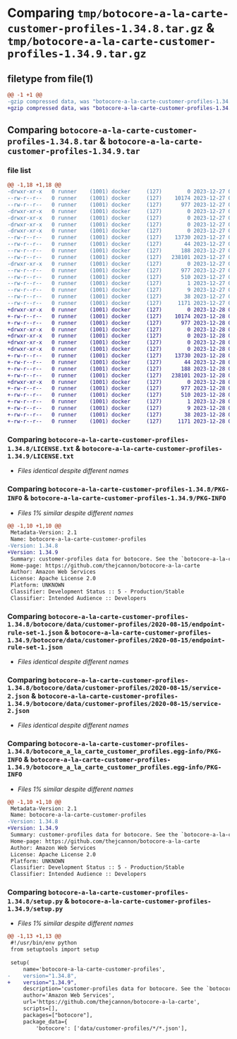 # Comparing `tmp/botocore-a-la-carte-customer-profiles-1.34.8.tar.gz` & `tmp/botocore-a-la-carte-customer-profiles-1.34.9.tar.gz`

## filetype from file(1)

```diff
@@ -1 +1 @@
-gzip compressed data, was "botocore-a-la-carte-customer-profiles-1.34.8.tar", last modified: Wed Dec 27 01:06:38 2023, max compression
+gzip compressed data, was "botocore-a-la-carte-customer-profiles-1.34.9.tar", last modified: Thu Dec 28 01:06:40 2023, max compression
```

## Comparing `botocore-a-la-carte-customer-profiles-1.34.8.tar` & `botocore-a-la-carte-customer-profiles-1.34.9.tar`

### file list

```diff
@@ -1,18 +1,18 @@
-drwxr-xr-x   0 runner    (1001) docker     (127)        0 2023-12-27 01:06:38.647305 botocore-a-la-carte-customer-profiles-1.34.8/
--rw-r--r--   0 runner    (1001) docker     (127)    10174 2023-12-27 01:06:38.000000 botocore-a-la-carte-customer-profiles-1.34.8/LICENSE.txt
--rw-r--r--   0 runner    (1001) docker     (127)      977 2023-12-27 01:06:38.647305 botocore-a-la-carte-customer-profiles-1.34.8/PKG-INFO
-drwxr-xr-x   0 runner    (1001) docker     (127)        0 2023-12-27 01:06:38.647305 botocore-a-la-carte-customer-profiles-1.34.8/botocore/
-drwxr-xr-x   0 runner    (1001) docker     (127)        0 2023-12-27 01:06:38.647305 botocore-a-la-carte-customer-profiles-1.34.8/botocore/data/
-drwxr-xr-x   0 runner    (1001) docker     (127)        0 2023-12-27 01:06:38.647305 botocore-a-la-carte-customer-profiles-1.34.8/botocore/data/customer-profiles/
-drwxr-xr-x   0 runner    (1001) docker     (127)        0 2023-12-27 01:06:38.647305 botocore-a-la-carte-customer-profiles-1.34.8/botocore/data/customer-profiles/2020-08-15/
--rw-r--r--   0 runner    (1001) docker     (127)    13730 2023-12-27 01:06:28.000000 botocore-a-la-carte-customer-profiles-1.34.8/botocore/data/customer-profiles/2020-08-15/endpoint-rule-set-1.json
--rw-r--r--   0 runner    (1001) docker     (127)       44 2023-12-27 01:06:28.000000 botocore-a-la-carte-customer-profiles-1.34.8/botocore/data/customer-profiles/2020-08-15/examples-1.json
--rw-r--r--   0 runner    (1001) docker     (127)      188 2023-12-27 01:06:28.000000 botocore-a-la-carte-customer-profiles-1.34.8/botocore/data/customer-profiles/2020-08-15/paginators-1.json
--rw-r--r--   0 runner    (1001) docker     (127)   238101 2023-12-27 01:06:28.000000 botocore-a-la-carte-customer-profiles-1.34.8/botocore/data/customer-profiles/2020-08-15/service-2.json
-drwxr-xr-x   0 runner    (1001) docker     (127)        0 2023-12-27 01:06:38.647305 botocore-a-la-carte-customer-profiles-1.34.8/botocore_a_la_carte_customer_profiles.egg-info/
--rw-r--r--   0 runner    (1001) docker     (127)      977 2023-12-27 01:06:38.000000 botocore-a-la-carte-customer-profiles-1.34.8/botocore_a_la_carte_customer_profiles.egg-info/PKG-INFO
--rw-r--r--   0 runner    (1001) docker     (127)      510 2023-12-27 01:06:38.000000 botocore-a-la-carte-customer-profiles-1.34.8/botocore_a_la_carte_customer_profiles.egg-info/SOURCES.txt
--rw-r--r--   0 runner    (1001) docker     (127)        1 2023-12-27 01:06:38.000000 botocore-a-la-carte-customer-profiles-1.34.8/botocore_a_la_carte_customer_profiles.egg-info/dependency_links.txt
--rw-r--r--   0 runner    (1001) docker     (127)        9 2023-12-27 01:06:38.000000 botocore-a-la-carte-customer-profiles-1.34.8/botocore_a_la_carte_customer_profiles.egg-info/top_level.txt
--rw-r--r--   0 runner    (1001) docker     (127)       38 2023-12-27 01:06:38.647305 botocore-a-la-carte-customer-profiles-1.34.8/setup.cfg
--rw-r--r--   0 runner    (1001) docker     (127)     1171 2023-12-27 01:06:38.000000 botocore-a-la-carte-customer-profiles-1.34.8/setup.py
+drwxr-xr-x   0 runner    (1001) docker     (127)        0 2023-12-28 01:06:40.146267 botocore-a-la-carte-customer-profiles-1.34.9/
+-rw-r--r--   0 runner    (1001) docker     (127)    10174 2023-12-28 01:06:39.000000 botocore-a-la-carte-customer-profiles-1.34.9/LICENSE.txt
+-rw-r--r--   0 runner    (1001) docker     (127)      977 2023-12-28 01:06:40.146267 botocore-a-la-carte-customer-profiles-1.34.9/PKG-INFO
+drwxr-xr-x   0 runner    (1001) docker     (127)        0 2023-12-28 01:06:40.142267 botocore-a-la-carte-customer-profiles-1.34.9/botocore/
+drwxr-xr-x   0 runner    (1001) docker     (127)        0 2023-12-28 01:06:40.142267 botocore-a-la-carte-customer-profiles-1.34.9/botocore/data/
+drwxr-xr-x   0 runner    (1001) docker     (127)        0 2023-12-28 01:06:40.142267 botocore-a-la-carte-customer-profiles-1.34.9/botocore/data/customer-profiles/
+drwxr-xr-x   0 runner    (1001) docker     (127)        0 2023-12-28 01:06:40.146267 botocore-a-la-carte-customer-profiles-1.34.9/botocore/data/customer-profiles/2020-08-15/
+-rw-r--r--   0 runner    (1001) docker     (127)    13730 2023-12-28 01:06:26.000000 botocore-a-la-carte-customer-profiles-1.34.9/botocore/data/customer-profiles/2020-08-15/endpoint-rule-set-1.json
+-rw-r--r--   0 runner    (1001) docker     (127)       44 2023-12-28 01:06:26.000000 botocore-a-la-carte-customer-profiles-1.34.9/botocore/data/customer-profiles/2020-08-15/examples-1.json
+-rw-r--r--   0 runner    (1001) docker     (127)      188 2023-12-28 01:06:26.000000 botocore-a-la-carte-customer-profiles-1.34.9/botocore/data/customer-profiles/2020-08-15/paginators-1.json
+-rw-r--r--   0 runner    (1001) docker     (127)   238101 2023-12-28 01:06:26.000000 botocore-a-la-carte-customer-profiles-1.34.9/botocore/data/customer-profiles/2020-08-15/service-2.json
+drwxr-xr-x   0 runner    (1001) docker     (127)        0 2023-12-28 01:06:40.146267 botocore-a-la-carte-customer-profiles-1.34.9/botocore_a_la_carte_customer_profiles.egg-info/
+-rw-r--r--   0 runner    (1001) docker     (127)      977 2023-12-28 01:06:40.000000 botocore-a-la-carte-customer-profiles-1.34.9/botocore_a_la_carte_customer_profiles.egg-info/PKG-INFO
+-rw-r--r--   0 runner    (1001) docker     (127)      510 2023-12-28 01:06:40.000000 botocore-a-la-carte-customer-profiles-1.34.9/botocore_a_la_carte_customer_profiles.egg-info/SOURCES.txt
+-rw-r--r--   0 runner    (1001) docker     (127)        1 2023-12-28 01:06:40.000000 botocore-a-la-carte-customer-profiles-1.34.9/botocore_a_la_carte_customer_profiles.egg-info/dependency_links.txt
+-rw-r--r--   0 runner    (1001) docker     (127)        9 2023-12-28 01:06:40.000000 botocore-a-la-carte-customer-profiles-1.34.9/botocore_a_la_carte_customer_profiles.egg-info/top_level.txt
+-rw-r--r--   0 runner    (1001) docker     (127)       38 2023-12-28 01:06:40.146267 botocore-a-la-carte-customer-profiles-1.34.9/setup.cfg
+-rw-r--r--   0 runner    (1001) docker     (127)     1171 2023-12-28 01:06:39.000000 botocore-a-la-carte-customer-profiles-1.34.9/setup.py
```

### Comparing `botocore-a-la-carte-customer-profiles-1.34.8/LICENSE.txt` & `botocore-a-la-carte-customer-profiles-1.34.9/LICENSE.txt`

 * *Files identical despite different names*

### Comparing `botocore-a-la-carte-customer-profiles-1.34.8/PKG-INFO` & `botocore-a-la-carte-customer-profiles-1.34.9/PKG-INFO`

 * *Files 1% similar despite different names*

```diff
@@ -1,10 +1,10 @@
 Metadata-Version: 2.1
 Name: botocore-a-la-carte-customer-profiles
-Version: 1.34.8
+Version: 1.34.9
 Summary: customer-profiles data for botocore. See the `botocore-a-la-carte` package for more info.
 Home-page: https://github.com/thejcannon/botocore-a-la-carte
 Author: Amazon Web Services
 License: Apache License 2.0
 Platform: UNKNOWN
 Classifier: Development Status :: 5 - Production/Stable
 Classifier: Intended Audience :: Developers
```

### Comparing `botocore-a-la-carte-customer-profiles-1.34.8/botocore/data/customer-profiles/2020-08-15/endpoint-rule-set-1.json` & `botocore-a-la-carte-customer-profiles-1.34.9/botocore/data/customer-profiles/2020-08-15/endpoint-rule-set-1.json`

 * *Files identical despite different names*

### Comparing `botocore-a-la-carte-customer-profiles-1.34.8/botocore/data/customer-profiles/2020-08-15/service-2.json` & `botocore-a-la-carte-customer-profiles-1.34.9/botocore/data/customer-profiles/2020-08-15/service-2.json`

 * *Files identical despite different names*

### Comparing `botocore-a-la-carte-customer-profiles-1.34.8/botocore_a_la_carte_customer_profiles.egg-info/PKG-INFO` & `botocore-a-la-carte-customer-profiles-1.34.9/botocore_a_la_carte_customer_profiles.egg-info/PKG-INFO`

 * *Files 1% similar despite different names*

```diff
@@ -1,10 +1,10 @@
 Metadata-Version: 2.1
 Name: botocore-a-la-carte-customer-profiles
-Version: 1.34.8
+Version: 1.34.9
 Summary: customer-profiles data for botocore. See the `botocore-a-la-carte` package for more info.
 Home-page: https://github.com/thejcannon/botocore-a-la-carte
 Author: Amazon Web Services
 License: Apache License 2.0
 Platform: UNKNOWN
 Classifier: Development Status :: 5 - Production/Stable
 Classifier: Intended Audience :: Developers
```

### Comparing `botocore-a-la-carte-customer-profiles-1.34.8/setup.py` & `botocore-a-la-carte-customer-profiles-1.34.9/setup.py`

 * *Files 1% similar despite different names*

```diff
@@ -1,13 +1,13 @@
 #!/usr/bin/env python
 from setuptools import setup
 
 setup(
     name='botocore-a-la-carte-customer-profiles',
-    version="1.34.8",
+    version="1.34.9",
     description='customer-profiles data for botocore. See the `botocore-a-la-carte` package for more info.',
     author='Amazon Web Services',
     url='https://github.com/thejcannon/botocore-a-la-carte',
     scripts=[],
     packages=["botocore"],
     package_data={
         'botocore': ['data/customer-profiles/*/*.json'],
```

